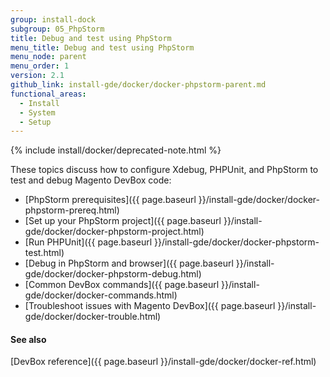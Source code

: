```yaml
---
group: install-dock
subgroup: 05_PhpStorm
title: Debug and test using PhpStorm
menu_title: Debug and test using PhpStorm
menu_node: parent
menu_order: 1
version: 2.1
github_link: install-gde/docker/docker-phpstorm-parent.md
functional_areas:
  - Install
  - System
  - Setup
---
```


{% include install/docker/deprecated-note.html %}

These topics discuss how to configure Xdebug, PHPUnit, and PhpStorm to test and debug Magento DevBox code:

*	[PhpStorm prerequisites]({{ page.baseurl }}/install-gde/docker/docker-phpstorm-prereq.html)
*	[Set up your PhpStorm project]({{ page.baseurl }}/install-gde/docker/docker-phpstorm-project.html)
*	[Run PHPUnit]({{ page.baseurl }}/install-gde/docker/docker-phpstorm-test.html)
*	[Debug in PhpStorm and browser]({{ page.baseurl }}/install-gde/docker/docker-phpstorm-debug.html)
*	[Common DevBox commands]({{ page.baseurl }}/install-gde/docker/docker-commands.html)
*	[Troubleshoot issues with Magento DevBox]({{ page.baseurl }}/install-gde/docker/docker-trouble.html)

#### See also
[DevBox reference]({{ page.baseurl }}/install-gde/docker/docker-ref.html)
